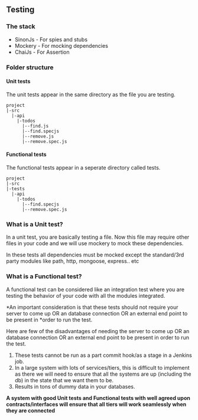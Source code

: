 ## Testing 

### The stack
- SinonJs - For spies and stubs
- Mockery - For mocking dependencies
- ChaiJs - For Assertion

### Folder structure
#### Unit tests
The unit tests appear in the same directory as the file you are testing.
```
project
|-src
  |-api
    |-todos
      |--find.js
      |--find.specjs
      |--remove.js
      |--remove.spec.js
```
#### Functional tests
The functional tests appear in a seperate directory called tests.
```
project
|-src
|-tests
  |-api
    |-todos
      |--find.specjs
      |--remove.spec.js
```
### What is a Unit test?
In a unit test, you are basically testing a file. Now this file may require other files in your code and we will use mockery to mock these dependencies.

In these tests all dependencies must be mocked except the standard/3rd party modules like path, http, mongoose, express.. etc

### What is a Functional test?
A functional test can be considered like an integration test where you are testing the behavior of your code with all the modules integrated.

*An important consideration is that these tests should not require your server to come up OR an database connection OR an external end point to be present in *order to run the test.

Here are few of the disadvantages of needing the server to come up OR an database connection OR an external end point to be present in order to run the test.

1. These tests cannot be run as a part commit hook/as a stage in a Jenkins job.
2. In a large system with lots of services/tiers, this is difficult to implement as there we will need to ensure that all the systems are up (including the db) in the state that we want them to be.
3. Results in tons of dummy data in your databases.

**A system with good Unit tests and Functional tests with well agreed upon contracts/interfaces will ensure that all tiers will work seamlessly when they are connected**